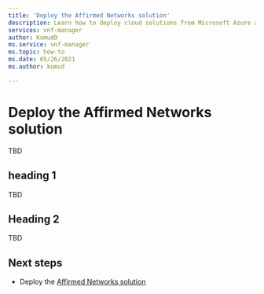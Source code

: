 ```yaml
---
title: 'Deploy the Affirmed Networks solution'
description: Learn how to deploy cloud solutions from Microsoft Azure and Affirmed Networks that can help future-proof your network, drive down costs, and create new business models and revenue streams.
services: vnf-manager
author: KumudD
ms.service: vnf-manager
ms.topic: how-to    
ms.date: 05/26/2021
ms.author: kumud

---
```

# Deploy the Affirmed Networks solution

TBD

## heading 1

TBD

## Heading 2
TBD
## Next steps

- Deploy the [Affirmed Networks solution](deploy-affirmed-solution.md)


